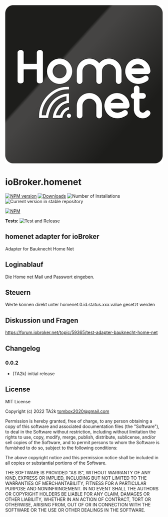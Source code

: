 ![Logo](admin/homenet.png)

# ioBroker.homenet

[![NPM version](https://img.shields.io/npm/v/iobroker.homenet.svg)](https://www.npmjs.com/package/iobroker.homenet)
[![Downloads](https://img.shields.io/npm/dm/iobroker.homenet.svg)](https://www.npmjs.com/package/iobroker.homenet)
![Number of Installations](https://iobroker.live/badges/homenet-installed.svg)
![Current version in stable repository](https://iobroker.live/badges/homenet-stable.svg)

[![NPM](https://nodei.co/npm/iobroker.homenet.png?downloads=true)](https://nodei.co/npm/iobroker.homenet/)

**Tests:** ![Test and Release](https://github.com/TA2k/ioBroker.homenet/workflows/Test%20and%20Release/badge.svg)

## homenet adapter for ioBroker

Adapter for Bauknecht Home Net

## Loginablauf

Die Home net Mail und Passwort eingeben.

## Steuern

Werte können direkt unter homenet.0.id.status.xxx.value gesetzt werden

## Diskussion und Fragen

<https://forum.iobroker.net/topic/59365/test-adapter-bauknecht-home-net>

## Changelog

### 0.0.2

- (TA2k) initial release

## License

MIT License

Copyright (c) 2022 TA2k <tombox2020@gmail.com>

Permission is hereby granted, free of charge, to any person obtaining a copy
of this software and associated documentation files (the "Software"), to deal
in the Software without restriction, including without limitation the rights
to use, copy, modify, merge, publish, distribute, sublicense, and/or sell
copies of the Software, and to permit persons to whom the Software is
furnished to do so, subject to the following conditions:

The above copyright notice and this permission notice shall be included in all
copies or substantial portions of the Software.

THE SOFTWARE IS PROVIDED "AS IS", WITHOUT WARRANTY OF ANY KIND, EXPRESS OR
IMPLIED, INCLUDING BUT NOT LIMITED TO THE WARRANTIES OF MERCHANTABILITY,
FITNESS FOR A PARTICULAR PURPOSE AND NONINFRINGEMENT. IN NO EVENT SHALL THE
AUTHORS OR COPYRIGHT HOLDERS BE LIABLE FOR ANY CLAIM, DAMAGES OR OTHER
LIABILITY, WHETHER IN AN ACTION OF CONTRACT, TORT OR OTHERWISE, ARISING FROM,
OUT OF OR IN CONNECTION WITH THE SOFTWARE OR THE USE OR OTHER DEALINGS IN THE
SOFTWARE.
